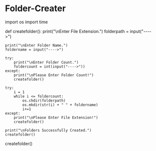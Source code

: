 # Folder-Creater

import os
import time 


def createfolder():
    print("\nEnter File Extension.")
    folderpath = input("---->")

    print("\nEnter Folder Name.")
    foldername = input("---->")

    try:
        print("\nEnter Folder Count.")
        foldercount = int(input("---->"))
    except:
        print("\nPlease Enter Folder Count!")
        createfolder()
    
    try:
        i = 1
        while i <= foldercount:
            os.chdir(folderpath)
            os.mkdir(str(i) + " " + foldername)
            i+=1
    except:
        print("\nPlease Enter File Extension!")
        createfolder()

    print("\nFolders Successfully Created.")
    createfolder()

createfolder()
